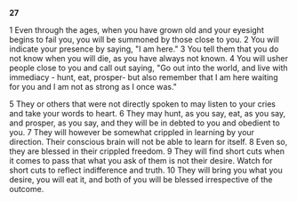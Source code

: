 **27**  

1 Even through the ages, when you have grown old and your eyesight begins to fail you, you will be summoned by those close to you. 2 You will indicate your presence by saying, "I am here." 3 You tell them that you do not know when you will die, as you have always not known. 4 You will usher people  close to you and call out saying, "Go out into the world, and live with immediacy - hunt, eat, prosper- but also remember that I am here waiting for you and I am not as strong as I once was."  

5 They or others that were not directly spoken to may listen to your cries and take your words to heart. 6 They may hunt, as you say, eat, as you say, and prosper, as you say, and they will be in debted to you and obedient to you. 7 They will however be somewhat crippled in learning by your direction. Their conscious brain will not be able to learn for itself. 8 Even so, they are blessed in their crippled freedom. 9 They will find short cuts when it comes to pass that what you ask of them is not their desire. Watch for short cuts to reflect indifference and truth. 10 They will bring you what you desire, you will eat it, and both of you will be blessed irrespective of the outcome.  


